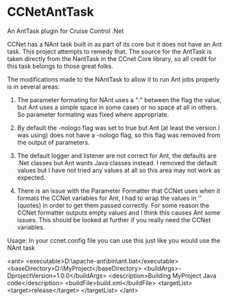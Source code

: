 CCNetAntTask
============

An AntTask plugin for Cruise Control .Net

CCNet has a NAnt task built in as part of its core but it does not have an Ant task.  This project attempts to remedy
that.  The source for the AntTask is taken directly from the NantTask in the CCnet Core library, so all credit for this 
task belongs to those great folks.

The modifications made to the NAntTask to allow it to run Ant jobs properly is in several areas:

1.  The parameter formating for NAnt uses a ":" between the flag the value, but Ant uses a simple space in some cases or no space at all in others.  So parameter formating was fixed where appropriate.

2.  By default the -nologo flag was set to true but Ant (at least the version I was using) does not have a -nologo flag, so this flag was removed from the output of parameters.

3.  The default logger and listener are not correct for Ant, the defaults are .Net classes but Ant wants Java classes instead.  I removed the default values but I have not tried any values at all so this area may not work as expected.

4.  There is an issue with the Parameter Formatter that CCNet uses when it formats the CCNet variables for Ant, I had to wrap the values in '' (quotes) in order to get them passed correctly.  For some reason the CCNet formatter outputs empty values and I think this causes Ant some issues.  This should be looked at further if you really need the CCNet variables.


Usage:
In your ccnet.config file you can use this just like you would use the NAnt task

&lt;ant&gt;
&lt;executable&gt;D:\apache-ant\bin\ant.bat&lt;/executable&gt;
&lt;baseDirectory&gt;D:\MyProject&lt;/baseDirectory&gt;
&lt;buildArgs&gt;-DprojectVersion=1.0.0&lt;/buildArgs&gt;
&lt;description&gt;Building MyProject Java code&lt;/description&gt;
&lt;buildFile&gt;build.xml&lt;/buildFile&gt;
&lt;targetList&gt;
&lt;target&gt;release&lt;/target&gt;
&lt;/targetList&gt;
&lt;/ant&gt;
